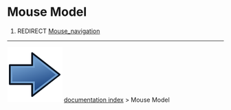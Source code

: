 # Mouse Model
1.  REDIRECT [Mouse_navigation](Mouse_navigation.md)



---
![](images/Button_right.svg) [documentation index](../README.md) > Mouse Model
